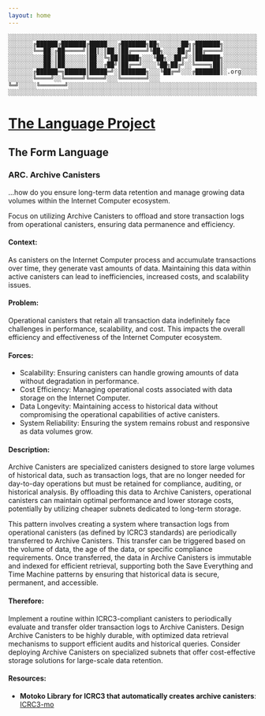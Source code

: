 ```yaml
---
layout: home
---
```


```text
░░░░░░░░░░░░░░░░░░░░░░░░░░░░░░░░░░░░░░░░░░░░░░░░░░░░░░░░░░░░░░░░░░░░░░░░░░░░░░░░░░░░░░░░░░░░░░░░░░░░░░░░░░░░░░░░░░░░░░░░░░░░░░░░░░░░░░░░░░░░░░░░░░░░░░░░░░░░░░░░░░░░░░
░░░░░░░╔██████╔███████╔█████░░░╔███████╗██╗░░░░░░██╗╔███████╗░░░░░░░░░░░░░░░░░░░░░░░░░░░░░░░░░░░░░░░░░░░░░░░░░░░░░░░░░░░░░░░░░░░░░░░░░░░░░░░░░░░░░░░░░░░░░░░░░░░░░░░░░
░░░░░░░╚══██░╔██═════╝║██║░║██░║██╔════╝╚██╗░░░░██╔╝║██╔════╝░░░░░░░░░░░░░░░░░░░░░░░░░░░░░░░░░░░░░░░░░░░░░░░░░░░░░░░░░░░░░░░░░░░░░░░░░░░░░░░░░░░░░░░░░░░░░░░░░░░░░░░░░
░░░░░░░░░░██░║██░░░░░░║██░░╚╗██║█████╗░░░╚██╗░░██╔╝░║███████╗░░░░░░░░░░░░░░░░░░░░░░░░░░░░░░░░░░░░░░░░░░░░░░░░░░░░░░░░░░░░░░░░░░░░░░░░░░░░░░░░░░░░░░░░░░░░░░░░░░░░░░░░░
░░░░░░░░░░██░║██░░░░░░║██░░╔██╝║██╔══╝░░░░╚██╗██╔╝░░╚════╗██║░░░░░░░░░░░░░░░░░░░░░░░░░░░░░░░░░░░░░░░░░░░░░░░░░░░░░░░░░░░░░░░░░░░░░░░░░░░░░░░░░░░░░░░░░░░░░░░░░░░░░░░░░
░░░░░░░╔██████═╗██████║█████═╝░║███████╗░░░╚██╔═╝░░░╔███████║░.org░░░░░░░░░░░░░░░░░░░░░░░░░░░░░░░░░░░░░░░░░░░░░░░░░░░░░░░░░░░░░░░░░░░░░░░░░░░░░░░░░░░░░░░░░░░░░░░░░░░░
░░░░░░░╚════╝░░╚═════╝╚════╝░░░╚═══════╝░░░ ╚═╝░░░░░╚═══════╝░░░░░░░░░░░░░░░░░░░░░░░░░░░░░░░░░░░░░░░░░░░░░░░░░░░░░░░░░░░░░░░░░░░░░░░░░░░░░░░░░░░░░░░░░░░░░░░░░░░░░░░░░
░░░░░░░░░░░░░░░░░░░░░░░░░░░░░░░░░░░░░░░░░░░░░░░░░░░░░░░░░░░░░░░░░░░░░░░░░░░░░░░░░░░░░░░░░░░░░░░░░░░░░░░░░░░░░░░░░░░░░░░░░░░░░░░░░░░░░░░░░░░░░░░░░░░░░░░░░░░░░░░░░░░░░░
```

# [The Language Project](index.html)

## The Form Language

### ARC. Archive Canisters

...how do you ensure long-term data retention and manage growing data volumes within the Internet Computer ecosystem.

Focus on utilizing Archive Canisters to offload and store transaction logs from operational canisters, ensuring data permanence and efficiency.

#### Context:

As canisters on the Internet Computer process and accumulate transactions over time, they generate vast amounts of data. Maintaining this data within active canisters can lead to inefficiencies, increased costs, and scalability issues.

#### Problem:

Operational canisters that retain all transaction data indefinitely face challenges in performance, scalability, and cost. This impacts the overall efficiency and effectiveness of the Internet Computer ecosystem.

#### Forces:

  * Scalability: Ensuring canisters can handle growing amounts of data without degradation in performance.
  * Cost Efficiency: Managing operational costs associated with data storage on the Internet Computer.
  * Data Longevity: Maintaining access to historical data without compromising the operational capabilities of active canisters.
  * System Reliability: Ensuring the system remains robust and responsive as data volumes grow.

#### Description:

Archive Canisters are specialized canisters designed to store large volumes of historical data, such as transaction logs, that are no longer needed for day-to-day operations but must be retained for compliance, auditing, or historical analysis. By offloading this data to Archive Canisters, operational canisters can maintain optimal performance and lower storage costs, potentially by utilizing cheaper subnets dedicated to long-term storage.

This pattern involves creating a system where transaction logs from operational canisters (as defined by ICRC3 standards) are periodically transferred to Archive Canisters. This transfer can be triggered based on the volume of data, the age of the data, or specific compliance requirements. Once transferred, the data in Archive Canisters is immutable and indexed for efficient retrieval, supporting both the Save Everything and Time Machine patterns by ensuring that historical data is secure, permanent, and accessible.

#### Therefore:

Implement a routine within ICRC3-compliant canisters to periodically evaluate and transfer older transaction logs to Archive Canisters. Design Archive Canisters to be highly durable, with optimized data retrieval mechanisms to support efficient audits and historical queries. Consider deploying Archive Canisters on specialized subnets that offer cost-effective storage solutions for large-scale data retention.

#### Resources:

- **Motoko Library for ICRC3 that automatically creates archive canisters**: [ICRC3-mo](https://mops.one/icrc3-mo)



